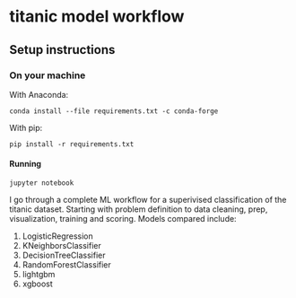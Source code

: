 # titanic model workflow

## Setup instructions

### On your machine

With Anaconda:

```
conda install --file requirements.txt -c conda-forge
```

With pip:

```
pip install -r requirements.txt
```

#### Running

```
jupyter notebook
```

I go through a complete ML workflow for a superivised classification of the titanic dataset. Starting with problem definition to data cleaning, prep, visualization, training and scoring.
Models compared include:
1. LogisticRegression
2. KNeighborsClassifier
3. DecisionTreeClassifier
4. RandomForestClassifier
5. lightgbm
6. xgboost 

